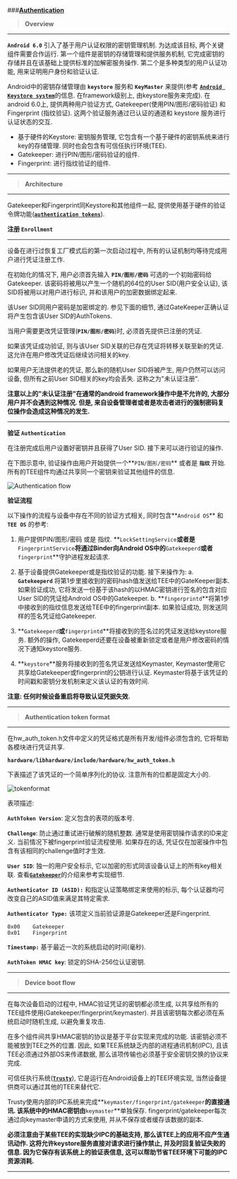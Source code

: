 
###[**Authentication**](http://source.android.com/security/authentication/index.html)

> **Overview**

-----
**`Android 6.0`** 引入了基于用户认证权限的密钥管理机制. 为达成该目标, 两个关键组件需要合作运行. 第一个组件是密钥的存储管理和提供服务机制, 它完成密钥的存储并且在该基础上提供标准的加解密服务操作. 第二个是多种类型的用户认证功能, 用来证明用户身份和验证认证.

Android中的密钥存储管理由 **`keystore`** 服务和 **`KeyMaster`** 来提供(参考 [**`Android Keystore system`**](https://developer.android.com/training/articles/keystore.html)的信息. 在framework级别上, 由keystore服务来完成).  在android 6.0上, 提供两种用户验证方式, Gatekeeper(使用PIN/图形/密码验证) 和 Fingerprint (指纹验证). 这两个验证服务通过已认证的通道和 keystore 服务进行认证状态的交互.

 - 基于硬件的Keystore: 密钥服务管理, 它包含有一个基于硬件的密钥系统来进行key的存储管理. 同时也会包含有可信任执行环境(TEE).
 - Gatekeeper: 进行PIN/图形/密码验证的组件.
 - Fingerprint: 进行指纹验证的组件.

-----

> **Architecture**

-----
Gatekeeper和Fingerprint同Keystore和其他组件一起, 提供使用基于硬件的验证令牌功能([**`authentication tokens`**](http://source.android.com/security/authentication/index.html#authentication_token_format)). 

**注册 `Enrollment`**

-----
设备在进行过恢复工厂模式后的第一次启动过程中, 所有的认证机制均等待完成用户进行凭证注册工作.

在初始化的情况下, 用户必须首先输入 **`PIN/图形/密码`** 可选的一个初始密码给Gatekeeper. 该密码将被用以产生一个随机的64位的User SID(用户安全认证), 该SID将被用以对用户进行标识, 并和该用户的加密数据绑定起来. 

该User SID同用户密码是加密绑定的. 参见下面的细节, 通过GateKeeper正确认证将产生包含该User SID的AuthTokens.

当用户需要更改凭证管理(**`PIN/图形/密码`**)时, 必须首先提供已注册的凭证. 

如果该凭证成功验证, 则与该User SID关联的已存在凭证将转移关联至新的凭证. 这允许在用户修改凭证后继续访问相关的key. 

如果用户无法提供老的凭证, 那么新的随机User SID将被产生, 用户仍然可以访问设备, 但所有之前User SID相关的key均会丢失. 这称之为"未认证注册".

**注意以上的"未认证注册"在通常的android framework操作中是不允许的, 大部分用户并不会遇到这种情况. 但是, 来自设备管理者或者是攻击者进行的强制密码复位操作会造成这种情况的发生.**

-----

**验证 `Authentication`**

在注册完成后用户设置好密钥并且获得了User SID. 接下来可以进行验证的操作.

在下图示意中, 验证操作由用户开始提供一个**`PIN/图形/密码`** 或者是 **`指纹`** 开始. 所有的TEE组件均通过共享同一个密钥来验证其他组件的信息.

![Authentication flow](http://source.android.com/security/images/authentication-flow.png)

**验证流程**

以下操作的流程与设备中存在不同的验证方式相关, 同时包含**`Android OS`** 和 **`TEE OS`** 的参考:

 1. 用户提供PIN/图形/密码 或是 指纹. **`LockSettingService`**或者是**`FingerprintService`**将通过Binder向Android OS中的**`Gatekeeperd`**或者**`fingerprint`**守护进程发起请求. 

 2. 基于设备提供Gatekeeper或是指纹验证的功能. 接下来操作为:
   	a. **`Gatekeeperd`** 将第1步里接收到的密码hash值发送给TEE中的GateKeeper副本. 如果验证成功, 它将发送一份基于该hash的以HMAC密钥进行签名的包含对应User SID的凭证给Android OS中的Gatekeeper.
   	b. **`fingerprintd`**将第1步中接收到的指纹信息发送给TEE中的fingerprint副本. 如果验证成功, 则发送同样的签名凭证给Gatekeeper.
   	
 3. **`Gatekeeperd`**或**`fingerprintd`**将接收到的签名过的凭证发送给keystore服务. 额外的操作, Gatekeeperd还要在设备被重新锁定或者是用户修改密码的情况下通知keystore服务.
 
 4. **`keystore`**服务将接收到的签名凭证发送给Keymaster, Keymaster使用它共享给Gatekeeper或fingerprint的公钥进行认证. Keymaster将基于该凭证的时间戳和密钥分发机制来定义该认证的有效时间.

 **注意: 任何时候设备重启将导致认证凭据失效.**

-----

> **Authentication token format**

-----

在hw_auth_token.h文件中定义的凭证格式是所有开发/组件必须包含的, 它将帮助各模块进行凭证共享. 

**`hardware/libhardware/include/hardware/hw_auth_token.h`**

下表描述了该凭证的一个简单序列化的协议. 注意所有的位都是固定大小的.

![tokenformat](https://ooo.0o0.ooo/2016/05/31/574d671c1e09e.png)

表项描述:

**`AuthToken Version`**: 定义包含的表项的版本号.

**`Challenge`**: 防止通过重试进行破解的随机整数. 通常是使用密钥操作请求的ID来定义. 当前情况下被fingerprint验证流程使用. 如果存在的话, 凭证仅在加密操作中包含有该相同的challenge值时才生效.

**`User SID`**: 独一的用户安全标示, 它以加密的形式同该设备认证上的所有key相关联. 查看[**`Gatekeeper`**](http://source.android.com/security/authentication/gatekeeper.html)的介绍来参考实现细节.

**`Authenticator ID (ASID):`** 和指定认证策略绑定来使用的标示, 每个认证器均可改变自己的ASID值来满足其特定需求.

**`Authenticator Type:`** 该项定义当前验证源是Gatekeeper还是Fingerprint.

    0x00	Gatekeeper
    0x01	Fingerprint

**`Timestamp:`** 基于最近一次的系统启动的时间(毫秒).

**`AuthToken HMAC key`**: 锁定的SHA-256位认证密钥.

-----

> **Device boot flow**

-----
在每次设备启动的过程中, HMAC验证凭证的密钥都必须生成, 以共享给所有的TEE组件使用(Gatekeeper/fingerprint/keymaster). 并且该密钥每次都必须在系统启动时随机生成, 以避免重复攻击.

在多个组件间共享HMAC密钥的协议是基于平台实现来完成的功能. 该密钥必须不能被放到TEE之外的位置. 因此, 如果TEE系统缺乏内部的进程通讯机制(IPC), 且该TEE必须通过外部OS来传递数据, 那么该项传输也必须基于安全密钥交换的协议来完成. 

可信任执行系统([**`Trusty`**](http://source.android.com/security/trusty/index.html)), 它是运行在Android设备上的TEE环境实现, 当然设备提供商可以通过其他的TEE来替代它. 

Trusty使用内部的IPC系统来完成**`keymaster/fingerprint/gatekeeper`**的直接通讯. 该系统中的HMAC密钥由**`keymaster`**单独保存. fingerprint/gatekeeper每次通过向keymaster申请的方式来使用, 并从不保存或者缓存该数据的副本.

**必须注意由于某些TEE的实现缺少IPC的基础支持, 那么该TEE上的应用不应产生通讯动作. 这将允许keystore服务直接对请求进行操作禁止, 并及时回复验证失败的信息. 因为它保存有该系统上的验证表信息, 这可以帮助节省TEE环境下可能的IPC资源消耗.**

-----

